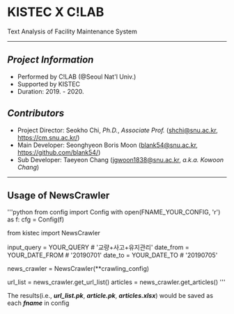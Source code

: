 # KISTEC X C!LAB
Text Analysis of Facility Maintenance System
- - -
## _Project Information_
- Performed by C!LAB (@Seoul Nat'l Univ.)
- Supported by KISTEC
- Duration: 2019. - 2020.

## _Contributors_
- Project Director: Seokho Chi, _Ph.D._, _Associate Prof._ (shchi@snu.ac.kr, https://cm.snu.ac.kr/)
- Main Developer: Seonghyeon Boris Moon (blank54@snu.ac.kr, https://github.com/blank54/)
- Sub Developer: Taeyeon Chang (jgwoon1838@snu.ac.kr, _a.k.a. Kowoon Chang_)


- - -
## Usage of NewsCrawler
'''python
from config import Config
with open(FNAME_YOUR_CONFIG, 'r') as f:
    cfg = Config(f)

from kistec import NewsCrawler

input_query = YOUR_QUERY    # '교량+사고+유지관리'
date_from = YOUR_DATE_FROM  # '20190701'
date_to = YOUR_DATE_TO      # '20190705'

news_crawler = NewsCrawler(\*\*crawling_config)

url_list = news_crawler.get_url_list()
articles = news_crawler.get_articles()
'''

The results(i.e., **_url_list.pk_**, **_article.pk_**, **_articles.xlsx_**) would be saved as each **_fname_** in config